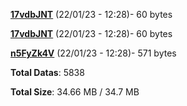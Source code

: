 [**17vdbJNT**](/data/17vdbJNT.txt) (22/01/23 - 12:28)- 60 bytes

[**17vdbJNT**](/data/17vdbJNT.txt) (22/01/23 - 12:28)- 60 bytes

[**n5FyZk4V**](/data/n5FyZk4V.txt) (22/01/23 - 12:28)- 571 bytes

**Total Datas**: 5838

**Total Size**: 34.66 MB / 34.7 MB
